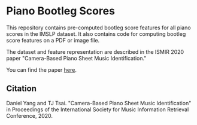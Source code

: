 # Piano Bootleg Scores

This repository contains pre-computed bootleg score features for all piano scores in the IMSLP dataset.  It also contains code for computing bootleg score features on a PDF or image file.

The dataset and feature representation are described in the ISMIR 2020 paper "Camera-Based Piano Sheet Music Identification."

You can find the paper [here](http://pages.hmc.edu/ttsai/assets/SheetMusicID_ismir2020.pdf).

## Citation

Daniel Yang and TJ Tsai. "Camera-Based Piano Sheet Music Identification" in Proceedings of the International Society for Music Information Retrieval Conference, 2020.
